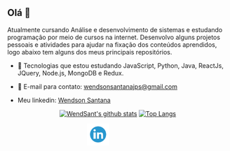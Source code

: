 ## Olá 👋

Atualmente cursando Análise e desenvolvimento de sistemas e estudando programação por meio de cursos na internet. Desenvolvo alguns projetos pessoais e atividades para ajudar na fixação dos conteúdos aprendidos, logo abaixo tem alguns dos meus principais repositórios. 

- 🌱 Tecnologias que estou estudando JavaScript, Python, Java, ReactJs, JQuery, Node.js, MongoDB e Redux.
- 📩 E-mail para contato: wendsonsantanajps@gmail.com

- Meu linkedin: [Wendson Santana](https://www.linkedin.com/in/wendsant/)


<div align="center" >

[![WendSant's github stats](https://github-readme-stats.vercel.app/api?username=wendsant&count_private=trueshow_icons=true&theme=radical&bg_color=30,0d0d0d,191919&title_color=fff&text_color=fff&icon_color=79ff97)](https://github.com/anuraghazra/github-readme-stats)
[![Top Langs](https://github-readme-stats.vercel.app/api/top-langs/?username=wendsant&layout=compact&theme=radical&bg_color=30,0d0d0d,191919&title_color=fff&text_color=fff&icon_color=79ff97)](https://github.com/anuraghazra/github-readme-stats)

<div style="align-self: center;align-items: center; display: flex; justify-content: space-between; width: 140px;" >

   
<div style="align-self: center;align-items: center; display: flex; justify-content: space-between; width: 140px;" >
   <a href="https://www.linkedin.com/in/wendsant/">
    <img src="./github/linkedin.png" alt="linkedin" height="50">
   </a>
</div>
</div>
